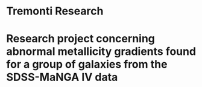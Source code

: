 # Tremonti Research

# Research project concerning abnormal metallicity gradients found for a group of galaxies from the SDSS-MaNGA IV data

